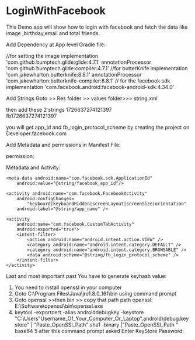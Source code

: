 # LoginWithFacebook
This Demo app will show how to login with facebook and fetch the data like image ,birthday,email and total friends.

Add Dependency at App level Gradle file:


//for setting the image
    implementation 'com.github.bumptech.glide:glide:4.7.1'
    annotationProcessor 'com.github.bumptech.glide:compiler:4.7.1'
//for butterKnife
implementation 'com.jakewharton:butterknife:8.8.1'
annotationProcessor 'com.jakewharton:butterknife-compiler:8.8.1'
// for the facebook sdk
implementation 'com.facebook.android:facebook-android-sdk:4.34.0'

Add Strings
Goto >> Res folder >> values folder>>> string.xml

then add these 2 strings
<string name="facebook_app_id">1726637274121397</string>            
<string name="fb_login_protocol_scheme">fb1726637274121397</string>

you will get app_id and fb_login_protocol_scheme by creating the project on Developer.facebook.com

Add Metadata and permissions in Manifest File:

permission:
  <uses-permission android:name="android.permission.INTERNET"/>
  
Metadata and Activity:

    <meta-data android:name="com.facebook.sdk.ApplicationId"
        android:value="@string/facebook_app_id"/>

    <activity android:name="com.facebook.FacebookActivity"
        android:configChanges=
            "keyboard|keyboardHidden|screenLayout|screenSize|orientation"
        android:label="@string/app_name" />

    <activity
        android:name="com.facebook.CustomTabActivity"
        android:exported="true">
        <intent-filter>
            <action android:name="android.intent.action.VIEW" />
            <category android:name="android.intent.category.DEFAULT" />
            <category android:name="android.intent.category.BROWSABLE" />
            <data android:scheme="@string/fb_login_protocol_scheme" />
        </intent-filter>
    </activity>


Last and most important past You have to generate keyhash value:
1. You need to install openssl in your computer
2. Goto C:\Program Files\Java\jre1.8.0_161\bin using command prompt
3. Goto openssl >>then bin >> copy that path 
path openssl:  E:\Software\openssl\bin\openssl.exe 
4. keytool -exportcert -alias androiddebugkey -keystore "C:\Users\"Username_Of_Your_Computer_Or_Laptop"\.android\debug.keystore" | "Paste_OpenSSl_Path" sha1 -binary |"Paste_OpenSSl_Path " base64
5 after this command prompt asked 
Enter KeyStore Password:
